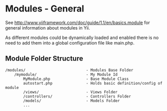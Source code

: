 Modules - General
=================

See http://www.yiiframework.com/doc/guide/1.1/en/basics.module for general information
about modules in Yii. 

As different modules could be dynamically loaded and enabled there is no need
to add them into a global configuration file like main.php.

Module Folder Structure
------------------------
    /modules/                           - Modules Base Folder
        /mymodule/                      - My Module Id
            MyModule.php                - Base Module Class 
            autostart.php               - Holds basic definition/config of module
            /views/                     - Views Folder
            /controllers/               - Controllers Folder
            /models/                    - Models Folder
            ...




